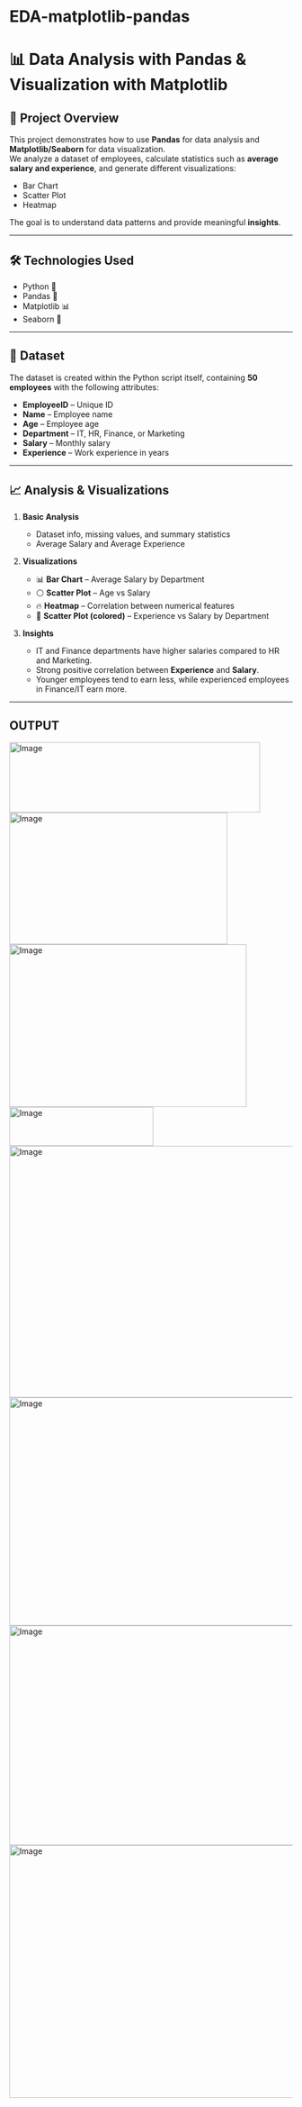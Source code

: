 # EDA-matplotlib-pandas

# 📊 Data Analysis with Pandas & Visualization with Matplotlib

## 📌 Project Overview
This project demonstrates how to use **Pandas** for data analysis and **Matplotlib/Seaborn** for data visualization.  
We analyze a dataset of employees, calculate statistics such as **average salary and experience**, and generate different visualizations:
- Bar Chart
- Scatter Plot
- Heatmap

The goal is to understand data patterns and provide meaningful **insights**.

---

## 🛠️ Technologies Used
- Python 🐍
- Pandas 📑
- Matplotlib 📊
- Seaborn 🎨

---

## 📂 Dataset
The dataset is created within the Python script itself, containing **50 employees** with the following attributes:
- **EmployeeID** – Unique ID  
- **Name** – Employee name  
- **Age** – Employee age  
- **Department** – IT, HR, Finance, or Marketing  
- **Salary** – Monthly salary  
- **Experience** – Work experience in years  

---

## 📈 Analysis & Visualizations
1. **Basic Analysis**
   - Dataset info, missing values, and summary statistics
   - Average Salary and Average Experience  

2. **Visualizations**
   - 📊 **Bar Chart** – Average Salary by Department  
   - ⚪ **Scatter Plot** – Age vs Salary  
   - 🔥 **Heatmap** – Correlation between numerical features  
   - 🎨 **Scatter Plot (colored)** – Experience vs Salary by Department  

3. **Insights**
   - IT and Finance departments have higher salaries compared to HR and Marketing.  
   - Strong positive correlation between **Experience** and **Salary**.  
   - Younger employees tend to earn less, while experienced employees in Finance/IT earn more.  

---

## OUTPUT

<img width="446" height="125" alt="Image" src="https://github.com/user-attachments/assets/4b610889-f9f1-4240-bc36-89e9f85fe2ae" />
<img width="388" height="234" alt="Image" src="https://github.com/user-attachments/assets/24fd4a52-9920-4789-8143-8cd06c4d8ed3" />
<img width="422" height="289" alt="Image" src="https://github.com/user-attachments/assets/495b12cb-17ee-4f63-8d75-3b57e8e31711" />
<img width="256" height="69" alt="Image" src="https://github.com/user-attachments/assets/9126989e-9b6c-4b18-af5e-78b8bfff98f9" />
<img width="666" height="447" alt="Image" src="https://github.com/user-attachments/assets/d1b2da98-ae5c-4cfd-b286-5d9b4a9563e9" />
<img width="657" height="405" alt="Image" src="https://github.com/user-attachments/assets/d0d96463-885b-4b80-a844-6f8f626825be" />
<img width="620" height="390" alt="Image" src="https://github.com/user-attachments/assets/55f2bd74-ec95-4a5a-804b-8cdd73b84de1" />
<img width="615" height="449" alt="Image" src="https://github.com/user-attachments/assets/97e15826-9d41-41b5-aebc-f897d09c8ce9" />

